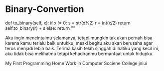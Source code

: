 Binary-Convertion
=================

def to_binary(self, x):
		if x != 0:
			s = str(x%2)
			r = int(x/2)
			return self.to_binary(r) + s
		else:
			return ""
			
Aku ingin mencintaimu selamanya, tetapi mungkin tak akan pernah bisa karena kamu terlalu baik untukku, meski begitu aku akan berusaha agar terus menjadi lebih baik. Terima kasih telah singgah di hatiku yang kecil ini, aku tidak bisa melihatmu tetapi kehadiranmu bermanfaat untuk hidupku.

My First Programming Home Work in Computer Scciene College jniui
